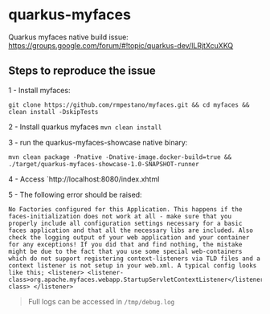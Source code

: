 # quarkus-myfaces

Quarkus myfaces native build issue: https://groups.google.com/forum/#!topic/quarkus-dev/lLRjtXcuXKQ


## Steps to reproduce the issue

1 - Install myfaces:

```
git clone https://github.com/rmpestano/myfaces.git && cd myfaces && clean install -DskipTests 
``` 

2 - Install quarkus myfaces `mvn clean install`

3 - run the quarkus-myfaces-showcase  native binary:

```
mvn clean package -Pnative -Dnative-image.docker-build=true && ./target/quarkus-myfaces-showcase-1.0-SNAPSHOT-runner

```

4 - Access `http://localhost:8080/index.xhtml

5 - The following error should be raised:

```
No Factories configured for this Application. This happens if the faces-initialization does not work at all - make sure that you properly include all configuration settings necessary for a basic faces application and that all the necessary libs are included. Also check the logging output of your web application and your container for any exceptions! If you did that and find nothing, the mistake might be due to the fact that you use some special web-containers which do not support registering context-listeners via TLD files and a context listener is not setup in your web.xml. A typical config looks like this; <listener> <listener-class>org.apache.myfaces.webapp.StartupServletContextListener</listener-class> </listener> 
```


> Full logs can be accessed in `/tmp/debug.log`

 

 
